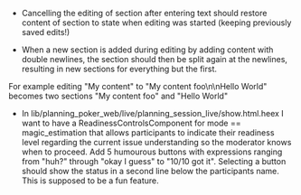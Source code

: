 - Cancelling the editing of section after entering text should restore content of section to state when editing was started (keeping previously saved edits!)

- When a new section is added during editing by adding content with double newlines, the section should then be split again at the newlines, resulting in new sections for everything but the first.

For example editing "My content" to "My content foo\n\nHello World" becomes two sections "My content foo" and "Hello World"

- In lib/planning_poker_web/live/planning_session_live/show.html.heex I want to have a ReadinessControlsComponent for mode == magic_estimation that allows participants to indicate their readiness level regarding the current issue understanding so the moderator knows when to proceed. Add 5 humourous buttons with expressions ranging from "huh?" through "okay I guess" to "10/10 got it". Selecting a button should show the status in a second line below the participants name. This is supposed to be a fun feature.
